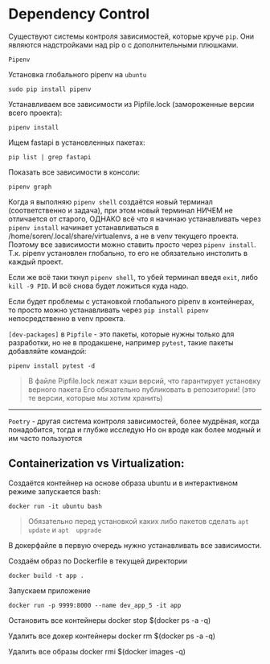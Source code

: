 # Dependency Control

Существуют системы контроля зависимостей, которые круче `pip`.
Они являются надстройками над pip о с дополнительными плюшками.

`Pipenv`

Установка глобального pipenv на `ubuntu`
```shell
sudo pip install pipenv
```

Устанавливаем все зависимости из Pipfile.lock (замороженные версии всего проекта):
```shell
pipenv install
```
Ищем fastapi в установленных пакетах:
```shell
pip list | grep fastapi
```
Показать все зависимости в консоли:
```shell
pipenv graph
```

Когда я выполняю `pipenv shell` создаётся новый терминал (соответственно и задача),
при этом новый терминал НИЧЕМ не отличается от старого, ОДНАКО всё что я начинаю
устанавливать через `pipenv install` начинает устанавливаться в /home/soren/.local/share/virtualenvs,
а не в venv текущего проекта.
Поэтому все зависимости можно ставить просто через `pipenv install`. 
Т.к. pipenv установлен глобально, то его не обязательно инстолить в каждый проект.

Если же всё таки ткнул `pipenv shell`, то убей терминал введя `exit`, либо `kill -9 PID`.
И всё снова будет ложиться куда надо.

Если будет проблемы с установкой глобального pipenv в контейнерах, то просто можно
устанавливать через `pip install pipenv` непосредственно в venv проекта.

`[dev-packages]` в `Pipfile` - это пакеты, которые нужны только для разработки, но не
в продакшене, например `pytest`, такие пакеты добавляйте командой:
```shell
pipenv install pytest -d
```


> В файле Pipfile.lock лежат хэши версий, что гарантирует установку верного пакета
> Его обязательно публиковать в репозитории! (это те версии, которые мы хотим хранить)


***

`Poetry` - другая система контроля зависимостей, более мудрёная, когда понадобится,
тогда и глубже исследую
Но он вроде как более модный и им часто пользуются


## Containerization vs Virtualization:
Создаётся контейнер на основе образа ubuntu и в интерактивном режиме запускается bash:
```shell
docker run -it ubuntu bash
```
> Обязательно перед установкой каких либо пакетов сделать `apt update` и `apt  upgrade`

В докерфайле в первую очередь нужно устанавливать все зависимости.

 
Создаём образ по Dockerfile в текущей директории
```shell
docker build -t app .
```

Запускаем приложение
```shell
docker run -p 9999:8000 --name dev_app_5 -it app
```

Остановить все контейнеры
docker stop $(docker ps -a -q)

Удалить все докер контейнеры
docker rm $(docker ps -a -q)

Удалить все образы
docker rmi $(docker images -q)


